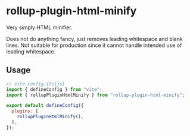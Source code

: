 # rollup-plugin-html-minify

Very simply HTML minifier.

Does not do anything fancy, just removes leading whitespace and blank lines. Not suitable for production since it cannot handle intended use of leading whitespace.

## Usage

```js
// vite.config.{ts|js}
import { defineConfig } from "vite";
import { rollupPluginHtmlMinify } from "rollup-plugin-html-minify";

export default defineConfig({
  plugins: [
    rollupPluginHtmlMinify(),
  ],
});
```
